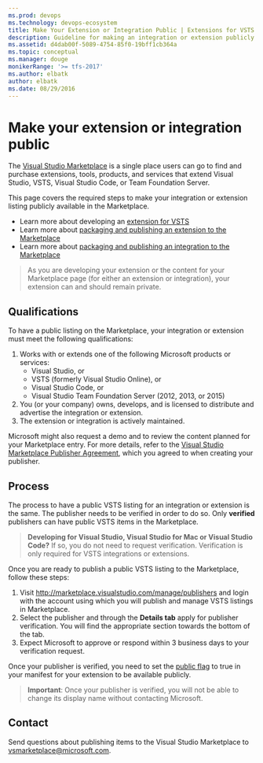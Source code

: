 ```yaml
---
ms.prod: devops
ms.technology: devops-ecosystem
title: Make Your Extension or Integration Public | Extensions for VSTS
description: Guideline for making an integration or extension publicly visible on the Visual Studio Marketplace
ms.assetid: d4dab00f-5089-4754-85f0-19bff1cb364a
ms.topic: conceptual
ms.manager: douge
monikerRange: '>= tfs-2017'
ms.author: elbatk
author: elbatk
ms.date: 08/29/2016
---
```


# Make your extension or integration public

The [Visual Studio Marketplace](https://marketplace.visualstudio.com) is a single place users can go to find and purchase extensions, tools, products, and services that extend Visual Studio, VSTS, Visual Studio Code, or Team Foundation Server. 

This page covers the required steps to make your integration or extension listing publicly available in the Marketplace. 

* Learn more about developing an [extension for VSTS](../index.md)
* Learn more about [packaging and publishing an extension to the Marketplace](./overview.md)
* Learn more about [packaging and publishing an integration to the Marketplace](./integration.md)


> As you are developing your extension or the content for your Marketplace page (for either an extension or integration), your extension can and should remain private.

## Qualifications

To have a public listing on the Marketplace, your integration or extension must meet the following qualifications:

1. Works with or extends one of the following Microsoft products or services:
   * Visual Studio, or
   * VSTS (formerly Visual Studio Online), or
   * Visual Studio Code, or
   * Visual Studio Team Foundation Server (2012, 2013, or 2015)
2. You (or your company) owns, develops, and is licensed to distribute and advertise the integration or extension.
3. The extension or integration is actively maintained.

Microsoft might also request a demo and to review the content planned for your Marketplace entry. For more details, refer to the [Visual Studio Marketplace Publisher Agreement](http://aka.ms/vsmarketplace-agreement), which you agreed to when creating your publisher.

## Process

The process to have a public VSTS listing for an integration or extension is the same. The publisher needs to be verified in order to do so. Only **verified** publishers can have public VSTS items in the Marketplace.

> **Developing for Visual Studio, Visual Studio for Mac or Visual Studio Code?** If so, you do not need to request verification. Verification is only required for VSTS integrations or extensions.

Once you are ready to publish a public VSTS listing to the Marketplace, follow these steps:

1. Visit http://marketplace.visualstudio.com/manage/publishers and login with the account using which you will publish and manage VSTS listings in Marketplace.
2. Select the publisher and through the **Details tab** apply for publisher verification. You will find the appropriate section towards the bottom of the tab.
3. Expect Microsoft to approve or respond within 3 business days to your verification request.

Once your publisher is verified, you need to set the [public flag](../develop/manifest.md#public-flag) to true in your manifest for your extension to be available publicly.

> **Important**: Once your publisher is verified, you will not be able to change its display name without contacting Microsoft.

## Contact

Send questions about publishing items to the Visual Studio Marketplace to [vsmarketplace@microsoft.com](http://aka.ms/vsmarketplace-contact).
